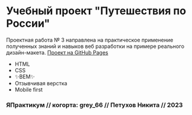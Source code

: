 # Учебный проект "Путешествия по России"


Проектная работа № 3 направлена на практическое применение полученных знаний и навыков веб разработки на примере реального дизайн-макета. [Проект на GitHub Pages](https://ortiespn.github.io/russian-travel/)

- HTML
- CSS
- ✨BEM✨
- Отзывчивая верстка
- Mobile first

### ЯПрактикум // когорта: grey_66 // Петухов Никита // 2023 
